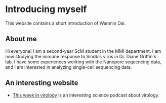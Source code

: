 # Introducing myself
This website contains a short introduction of Wanmin Dai.
## About me
Hi everyone! I am a second-year ScM student in the MMI department. I am now studying the immune response to Sindbis virus in Dr. Diane Griffin's lab. I have some experiences working with the Nanopore sequencing data, and I am interested in analyzing single-cell sequencing data.
## An interesting website
- [This week in virology](https://www.microbe.tv/twiv/) is an interesting science podcast about virology.
